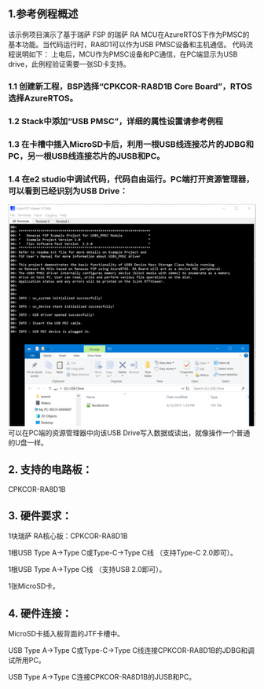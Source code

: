 ## 1.参考例程概述
该示例项目演示了基于瑞萨 FSP 的瑞萨 RA MCU在AzureRTOS下作为PMSC的基本功能。当代码运行时，RA8D1可以作为USB PMSC设备和主机通信。
代码流程说明如下：
上电后，MCU作为PMSC设备和PC通信，在PC端显示为USB drive，此例程验证需要一张SD卡支持。

### 1.1 创建新工程，BSP选择“CPKCOR-RA8D1B Core Board”，RTOS选择AzureRTOS。
### 1.2 Stack中添加“USB PMSC”，详细的属性设置请参考例程
### 1.3 在卡槽中插入MicroSD卡后，利用一根USB线连接芯片的JDBG和PC，另一根USB线连接芯片的JUSB和PC。
### 1.4 在e2 studio中调试代码，代码自由运行。PC端打开资源管理器，可以看到已经识别为USB Drive：
![alt text](images/Picture1-1.png)
可以在PC端的资源管理器中向该USB Drive写入数据或读出，就像操作一个普通的U盘一样。

## 2. 支持的电路板：
CPKCOR-RA8D1B

## 3. 硬件要求：
1块瑞萨 RA核心板：CPKCOR-RA8D1B

1根USB Type A->Type C或Type-C->Type C线 （支持Type-C 2.0即可）。

1根USB Type A->Type C线 （支持USB 2.0即可）。

1张MicroSD卡。

## 4. 硬件连接：

MicroSD卡插入板背面的JTF卡槽中。

USB Type A->Type C或Type-C->Type C线连接CPKCOR-RA8D1B的JDBG和调试所用PC。

USB Type A->Type C连接CPKCOR-RA8D1B的JUSB和PC。